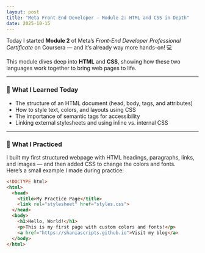 ```yaml
---
layout: post
title: "Meta Front-End Developer – Module 2: HTML and CSS in Depth"
date: 2025-10-15
---
```


Today I started **Module 2** of Meta’s *Front-End Developer Professional Certificate* on Coursera — and it’s already way more hands-on! 💻  

This module dives deep into **HTML** and **CSS**, showing how these two languages work together to bring web pages to life.  

---

### 🧱 What I Learned Today
- The structure of an HTML document (head, body, tags, and attributes)  
- How to style text, colors, and layouts using CSS  
- The importance of semantic tags for accessibility  
- Linking external stylesheets and using inline vs. internal CSS  

---

### 🎨 What I Practiced
I built my first structured webpage with HTML headings, paragraphs, links, and images — and then added CSS to change the colors and fonts.  
Here’s a small example I made during practice:

```html
<!DOCTYPE html>
<html>
  <head>
    <title>My Practice Page</title>
    <link rel="stylesheet" href="styles.css">
  </head>
  <body>
    <h1>Hello, World!</h1>
    <p>This is my first page with custom colors and fonts!</p>
    <a href="https://shaniascripts.github.io">Visit my blog</a>
  </body>
</html>
